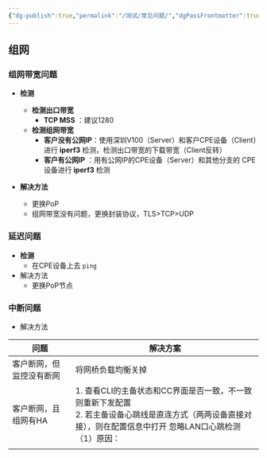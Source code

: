 ```yaml
---
{"dg-publish":true,"permalink":"/测试/常见问题/","dgPassFrontmatter":true,"created":"2025-03-19T11:20:17.699+08:00","updated":"2025-03-24T14:17:14.613+08:00"}
---
```



## 组网

### 组网带宽问题

- **检测**
	- **检测出口带宽**
		- **TCP MSS** ：建议1280
	- **检测组网带宽** 
		- **客户没有公网IP**：使用深圳V100（Server）和客户CPE设备（Client）进行 **iperf3** 检测，检测出口带宽的下载带宽（Client反转）
		- **客户有公网IP** ：用有公网IP的CPE设备（Server）和其他分支的 CPE设备进行 **iperf3** 检测
	  
	  
- **解决方法**
	- 更换PoP
	- 组网带宽没有问题，更换封装协议，TLS>TCP>UDP


### 延迟问题

- **检测**
	- 在CPE设备上去 `ping` 
- 解决方法
	- 更换PoP节点 

### 中断问题

- 解决方法

| 问题           | 解决方案                                                                                           |
| ------------ | ---------------------------------------------------------------------------------------------- |
| 客户断网，但监控没有断网 | 将网桥负载均衡关掉                                                                                      |
| 客户断网，且组网有HA  | 1. 查看CLI的主备状态和CC界面是否一致，不一致则重新下发配置<br>2. 若主备设备心跳线是直连方式（两两设备直接对接），则在配置信息中打开 忽略LAN口心跳检测<br>（1）原因： |
|              |                                                                                                |
